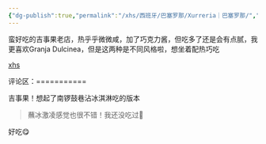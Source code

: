 ```yaml
---
{"dg-publish":true,"permalink":"/xhs/西班牙/巴塞罗那/Xurreria｜巴塞罗那/","tags":["rednote","巴塞罗那"],"updated":"2025-03-30T20:40:27.848+08:00"}
---
```


 

蛮好吃的吉事果老店，热乎乎微微咸，加了巧克力酱，但吃多了还是会有点腻，我更喜欢Granja Dulcinea，但是这两种是不同风格啦，想坐着配热巧吃

[xhs](https://www.xiaohongshu.com/explore/64af2329000000003401531c?xsec_token=ABj1PG4v3xVOeEBfG9FP7lhEBKWLd24zAaxmRbat2fjMw=&xsec_source=pc_user)

评论区：===========

吉事果！想起了南锣鼓巷沾冰淇淋吃的版本

> 蘸冰激凌感觉也很不错！我还没吃过🥺

好吃😋